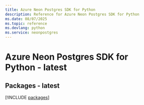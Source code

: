 ```yaml
---
title: Azure Neon Postgres SDK for Python
description: Reference for Azure Neon Postgres SDK for Python
ms.date: 08/07/2025
ms.topic: reference
ms.devlang: python
ms.service: neonpostgres
---
```

# Azure Neon Postgres SDK for Python - latest
## Packages - latest
[!INCLUDE [packages](neon-postgres-index.md)]